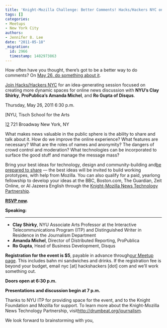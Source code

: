 ```yaml
---
title: 'Knight-Mozilla Challenge: Better Comments! Hacks/Hackers NYC on May 26'
tags: []
categories:
- Meetups
- New York City
authors:
- Jennifer 8. Lee
date: "2011-05-18"
_migration:
  id: 2966
  timestamp: 1482973863
---
```


How often have you thought, there&#8217;s got to be a better way to do comments? On [May 26, do something about it][1].

[Join Hacks/Hackers NYC][1] for an idea-generating session focused on creating more dynamic spaces for online news discussion with **NYU&#8217;s Clay Shirky**, **ProPublica&#8217;s Amanda Michel**, and **Ro Gupta of Disqus**.

Thursday, May 26, 2011 6:30 p.m.

[NYU, Tisch School for the Arts

][2] 721 Broadway New York, NY

What makes news valuable in the public sphere is the ability to share and talk about it. How do we improve the online experience? What features are necessary? What are the roles of names and anonymity? The dangers of crowd control and moderation? What technologies can be incorporated to surface the good stuff and manage the message mass?

Bring your best ideas for technology, design and community-building and[be prepared to share][3] — the best ideas will be invited to build working prototypes, with help from Mozilla. You can also qualify for a paid, yearlong fellowship to develop your ideas at the BBC, Boston.com, The Guardian, Zeit Online, or Al Jazeera English through the [Knight-Mozilla News Technology Partnership][4].

**[RSVP now][1].**

**Speaking:**

 ****

  * **Clay Shirky**, NYU Associate Arts Professor at the Interactive Telecommunications Program (ITP) and Distinguished Writer in Residence in the Journalism Department
  * **Amanda Michel**, Director of Distributed Reporting, ProPublica
  * **Ro Gupta**, Head of Business Development, Disqus

**Registration for the event is $5**, payable in advance through[our Meetup page][1]. This includes bahn mi sandwiches and drinks. If the registration fee is beyond your budget, email nyc [at] hackshackers [dot] com and we&#8217;ll work something out.

**Doors open at 6:30 p.m.**

**Presentations and discussion begin at 7 p.m.**

Thanks to NYU ITP for providing space for the event, and to the Knight Foundation and Mozilla for support. To learn more about the Knight-Mozilla News Technology Partnership, visit<http://drumbeat.org/journalism>.

We look forward to brainstorming with you,

 [1]: http://meetupnyc.hackshackers.com/events/18715981/
 [2]: http://www.meetup.com/hackshackersny/venue/884542/?eventId=18715981&popup=true
 [3]: https://drumbeat.org/en-US/challenges/beyond-comment-threads/
 [4]: https://drumbeat.org/en-US/journalism/
